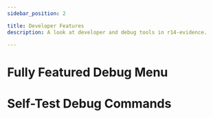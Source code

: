 ```yaml
---
sidebar_position: 2

title: Developer Features
description: A look at developer and debug tools in r14-evidence.

---
```


# Fully Featured Debug Menu

# Self-Test Debug Commands